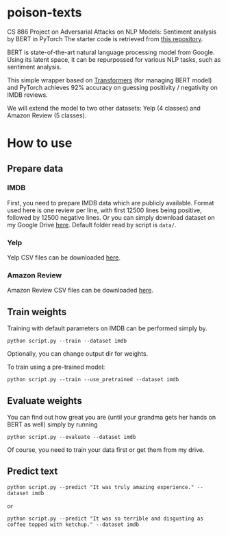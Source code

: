 # poison-texts
CS 886 Project on Adversarial Attacks on NLP Models: Sentiment analysis by BERT in PyTorch
The starter code is retrieved from [this repository](https://github.com/vonsovsky/bert-sentiment).

BERT is state-of-the-art natural language processing model from Google. Using its latent space, it can be repurpossed for various NLP tasks, such as sentiment analysis.

This simple wrapper based on [Transformers](https://github.com/huggingface/transformers) (for managing BERT model) and PyTorch achieves 92% accuracy on guessing positivity / negativity on IMDB reviews.

We will extend the model to two other datasets: Yelp (4 classes) and Amazon Review (5 classes).

# How to use

## Prepare data

### IMDB
First, you need to prepare IMDB data which are publicly available. Format used here is one review per line, with first 12500 lines being positive, followed by 12500 negative lines. Or you can simply download dataset on my Google Drive [here](https://drive.google.com/drive/folders/1FiRODwhfJt6MpCqdfM7GgHwHqQ9VXFSJ?usp=sharing). Default folder read by script is `data/`.

### Yelp
Yelp CSV files can be downloaded [here](https://s3.amazonaws.com/fast-ai-nlp/yelp_review_polarity_csv.tgz).

### Amazon Review
Amazon Review CSV files can be downloaded [here](https://drive.google.com/uc?id=0Bz8a_Dbh9QhbZVhsUnRWRDhETzA).

## Train weights

Training with default parameters on IMDB can be performed simply by.

`python script.py --train --dataset imdb`

Optionally, you can change output dir for weights.

To train using a pre-trained model:

`python script.py --train --use_pretrained --dataset imdb`

## Evaluate weights

You can find out how great you are (until your grandma gets her hands on BERT as well) simply by running

`python script.py --evaluate --dataset imdb`

Of course, you need to train your data first or get them from my drive.

## Predict text

`python script.py --predict "It was truly amazing experience." --dataset imdb`

or

`python script.py --predict "It was so terrible and disgusting as coffee topped with ketchup." --dataset imdb`
